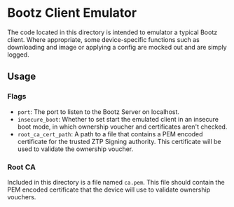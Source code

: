 # Bootz Client Emulator

The code located in this directory is intended to emulator a typical Bootz
client. Where appropriate, some device-specific functions such as downloading
and image or applying a config are mocked out and are simply logged.

## Usage

### Flags

*   `port`: The port to listen to the Bootz Server on localhost.
*   `insecure_boot`: Whether to set start the emulated client in an insecure
    boot mode, in which ownership voucher and certificates aren't checked.
*   `root_ca_cert_path`: A path to a file that contains a PEM encoded
    certificate for the trusted ZTP Signing authority. This certificate will be
    used to validate the ownership voucher.

### Root CA

Included in this directory is a file named `ca.pem`. This file should contain
the PEM encoded certificate that the device will use to validate ownership
vouchers.
